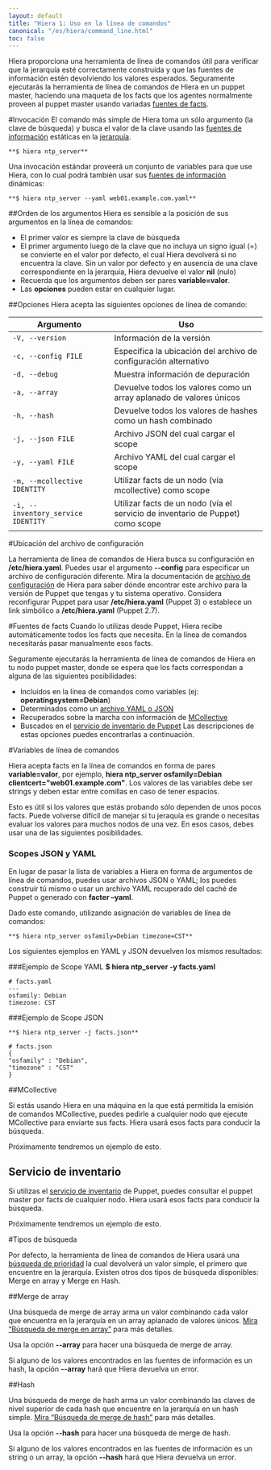 ```yaml
---
layout: default
title: "Hiera 1: Uso en la línea de comandos"
canonical: "/es/hiera/command_line.html"
toc: false
---
```


Hiera proporciona una herramienta de línea de comandos útil para verificar que la jerarquía esté correctamente construida y que las fuentes de información estén devolviendo los valores esperados. Seguramente ejecutarás la herramienta de línea de comandos de Hiera en un puppet master, haciendo una maqueta de los facts que los agentes normalmente proveen al puppet master usando variadas [fuentes de facts](http://docs.puppetlabs.com/hiera/1/command_line.html#fact-sources).

#Invocación
El comando más simple de Hiera toma un sólo argumento (la clave de búsqueda) y busca el valor de la clave usando las [fuentes de información](http://docs.puppetlabs.com/hiera/1/data_sources.html) estáticas en la [jerarquía](http://docs.puppetlabs.com/hiera/1/hierarchy.html).

	**$ hiera ntp_server**

Una invocación estándar proveerá un conjunto de variables para que use Hiera, con lo cual podrá también usar sus [fuentes de información](http://docs.puppetlabs.com/hiera/1/data_sources.html) dinámicas:

	**$ hiera ntp_server --yaml web01.example.com.yaml**

##Orden de los argumentos
Hiera es sensible a la posición de sus argumentos en la línea de comandos:

+ El primer valor es siempre la clave de búsqueda
+ El primer argumento luego de la clave que no incluya un signo igual (=) se convierte en el valor por defecto, el cual Hiera devolverá si no encuentra la clave. Sin un valor por defecto y en ausencia de una clave correspondiente en la jerarquía, Hiera devuelve el valor **nil** (nulo)
+ Recuerda que los argumentos deben ser pares **variable=valor**.
+ Las **opciones** pueden estar en cualquier lugar.

##Opciones
Hiera acepta las siguientes opciones de línea de comando:

<table>
 <thead>
  <tr>
	<th>Argumento</th>
	<th>Uso</th>
  </tr>
 </thead>
 <tbody>
	<tr>
	 <td><code>-V, --version</code></td>
	 <td>Información de la versión</td>
	</tr>
	<tr>
	 <td><code>-c, --config FILE</code></td>
	 <td>Especifica la ubicación del archivo de configuración alternativo</td>
	</tr>
	<tr>
	 <td><code>-d, --debug</code></td>
	 <td>Muestra información de depuración</td>
	</tr>
	<tr>
	 <td><code>-a, --array</code></td>
	 <td>Devuelve todos los valores como un array aplanado de valores únicos</td>
	</tr>
	<tr>
	 <td><code>-h, --hash</code></td>
	 <td>Devuelve todos los valores de hashes como un hash combinado</td>
	</tr>
	<tr>
	 <td><code>-j, --json FILE</code></td>
	 <td>Archivo JSON del cual cargar el scope</td>
	</tr>
	<tr>
	 <td><code>-y, --yaml FILE</code></td>
	 <td>Archivo YAML del cual cargar el scope</td>
	</tr>
	<tr>
	 <td><code>-m, --mcollective IDENTITY</code></td>
	 <td>Utilizar facts de un nodo (vía mcollective) como scope</td>
	</tr>
	<tr>
	 <td><code>-i, --inventory_service IDENTITY</code></td>
	 <td>Utilizar facts de un nodo (vía el servicio de inventario de Puppet) como scope</td>
	</tr>
 </tbody>
</table>

#Ubicación del archivo de configuración

La herramienta de línea de comandos de Hiera busca su configuración en **/etc/hiera.yaml**. Puedes usar el argumento **--config** para especificar un archivo de configuración diferente. Mira la documentación de [archivo de configuración](http://docs.puppetlabs.com/hiera/1/configuring.html#location) de Hiera para saber dónde encontrar este archivo para la versión de Puppet que tengas y tu sistema operativo. Considera reconfigurar Puppet para usar **/etc/hiera.yaml** (Puppet 3) o establece un link simbólico a **/etc/hiera.yaml** (Puppet 2.7).

#Fuentes de facts
Cuando lo utilizas desde Puppet, Hiera recibe automáticamente todos los facts que necesita. En la línea de comandos necesitarás pasar manualmente esos facts.

Seguramente ejecutarás la herramienta de línea de comandos de Hiera en tu nodo puppet master, donde se espera que los facts correspondan a alguna de las siguientes posibilidades:

+ Incluídos en la línea de comandos como variables (ej: **operatingsystem=Debian**)
+ Determinados como un [archivo YAML o JSON](http://docs.puppetlabs.com/hiera/1/command_line.html#json-and-yaml-scopes)
+ Recuperados sobre la marcha con información de [MCollective](http://docs.puppetlabs.com/hiera/1/command_line.html#mcollective)
+ Buscados en el [servicio de inventario de Puppet](http://docs.puppetlabs.com/hiera/1/command_line.html#inventory-service)
Las descripciones de estas opciones puedes encontrarlas a continuación.

#Variables de línea de comandos

Hiera acepta facts en la línea de comandos en forma de pares **variable=valor**, por ejemplo,  **hiera ntp_server osfamily=Debian clientcert="web01.example.com"**. Los valores de las variables debe ser strings y deben estar entre comillas en caso de tener espacios.

Esto es útil si los valores que estás probando sólo dependen de unos pocos facts. Puede volverse difícil de manejar si tu jeraquía es grande o necesitas evaluar los valores para muchos nodos de una vez. En esos casos, debes usar una de las siguientes posibilidades.

### Scopes JSON y YAML
En lugar de pasar la lista de variables a Hiera en forma de argumentos de línea de comandos, puedes usar archivos JSON o YAML; los puedes construir tú mismo o usar un archivo YAML recuperado del caché de Puppet o generado con **facter –yaml**.

Dado este comando, utilizando asignación de variables de línea de comandos:

	**$ hiera ntp_server osfamily=Debian timezone=CST**

Los siguientes ejemplos en YAML y JSON devuelven los mismos resultados:

###Ejemplo de Scope YAML
	**$ hiera ntp_server -y facts.yaml**

	# facts.yaml
	---
	osfamily: Debian
	timezone: CST

###Ejemplo de Scope JSON

	**$ hiera ntp_server -j facts.json**

	# facts.json
	{
  	"osfamily" : "Debian",
  	"timezone" : "CST"
	}

##MCollective

Si estás usando Hiera en una máquina en la que está permitida la emisión de comandos MCollective, puedes pedirle a cualquier nodo que ejecute MCollective para enviarte sus facts. Hiera usará esos facts para conducir la búsqueda.

Próximamente tendremos un ejemplo de esto.

## Servicio de inventario

Si utilizas el [servicio de inventario](http://docs.puppetlabs.com/guides/inventory_service.html) de Puppet, puedes consultar el puppet master por facts de cualquier nodo. Hiera usará esos facts para conducir la búsqueda.

Próximamente tendremos un ejemplo de esto.

#Tipos de búsqueda

Por defecto, la herramienta de línea de comandos de Hiera usará una [búsqueda de prioridad](http://docs.puppetlabs.com/hiera/1/lookup_types.html#priority-default) la cual devolverá un valor simple, el primero que encuentre en la jerarquía. Existen otros dos tipos de búsqueda disponibles: Merge en array y Merge en Hash.

##Merge de array

Una búsqueda de merge de array arma un valor combinando cada valor que encuentra en la jerarquía en un array aplanado de valores únicos. [Mira “Búsqueda de merge en array”](http://docs.puppetlabs.com/hiera/1/lookup_types.html#array-merge) para más detalles.

Usa la opción **--array** para hacer una búsqueda de merge de array.

Si alguno de los valores encontrados en las fuentes de información es un hash, la opción  **--array** hará que Hiera devuelva un error.

##Hash

Una búsqueda de merge de hash arma un valor combinando las claves de nivel superior de cada hash que encuentre en la jerarquía en un hash simple. [Mira “Búsqueda de merge de hash”](http://docs.puppetlabs.com/hiera/1/lookup_types.html#hash-merge) para más detalles.

Usa la opción **--hash** para hacer una búsqueda de merge de hash.

Si alguno de los valores encontrados en las fuentes de información es un string o un array, la opción  **--hash** hará que Hiera devuelva un error.

